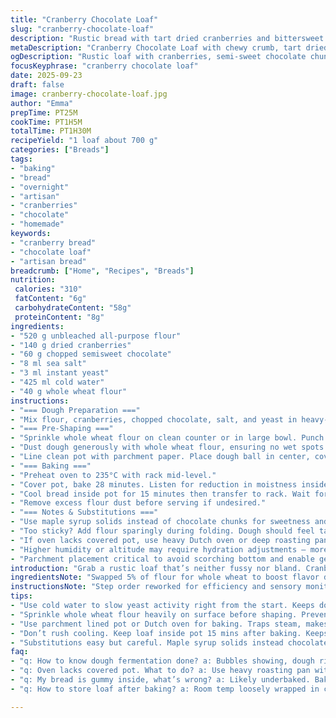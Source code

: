 ```yaml
---
title: "Cranberry Chocolate Loaf"
slug: "cranberry-chocolate-loaf"
description: "Rustic bread with tart dried cranberries and bittersweet dark chocolate chunks. Cold water and instant yeast meld with all-purpose and whole wheat flours for a chewy crumb and crisp crust. Overnight fermentation deepens flavor and texture. Covered cast iron pot simulates artisan bake at home. Technique focuses on dough hydration, minimal handling, and observation of visual/tactile cues over strict timing."
metaDescription: "Cranberry Chocolate Loaf with chewy crumb, tart dried fruit, bittersweet chocolate chunks. Overnight rest, cold water, minimal handling, artisan-style bake at home."
ogDescription: "Rustic loaf with cranberries, semi-sweet chocolate chunks. Cold water slows yeast. Covered pot traps steam. Watch dough texture, not clock."
focusKeyphrase: "cranberry chocolate loaf"
date: 2025-09-23
draft: false
image: cranberry-chocolate-loaf.jpg
author: "Emma"
prepTime: PT25M
cookTime: PT1H5M
totalTime: PT1H30M
recipeYield: "1 loaf about 700 g"
categories: ["Breads"]
tags:
- "baking"
- "bread"
- "overnight"
- "artisan"
- "cranberries"
- "chocolate"
- "homemade"
keywords:
- "cranberry bread"
- "chocolate loaf"
- "artisan bread"
breadcrumb: ["Home", "Recipes", "Breads"]
nutrition: 
 calories: "310"
 fatContent: "6g"
 carbohydrateContent: "58g"
 proteinContent: "8g"
ingredients:
- "520 g unbleached all-purpose flour"
- "140 g dried cranberries"
- "60 g chopped semisweet chocolate"
- "8 ml sea salt"
- "3 ml instant yeast"
- "425 ml cold water"
- "40 g whole wheat flour"
instructions:
- "=== Dough Preparation ==="
- "Mix flour, cranberries, chopped chocolate, salt, and yeast in heavy-bottomed pot or large bowl. Add cold water. Stir with fork until mixture moistened but expect clumps. Don’t overwork; shaggy is good here. Cover loosely. Rest 8-10 hours at room temp — overnight fermentation is key. Dough will rise, bubbles visible."
- "=== Pre-Shaping ==="
- "Sprinkle whole wheat flour on clean counter or in large bowl. Punch dough gently to deflate, folding over itself 5-6 times — rhythm, not aggression. Dough texture should feel aerated, less sticky, smooth but still moist."
- "Dust dough generously with whole wheat flour, ensuring no wet spots on surface. This prevents sticking later."
- "Line clean pot with parchment paper. Place dough ball in center, cover, let rest 40-50 minutes until doubled. Warmth speeds proof; slower rise means richer flavor but watch so no overproofing."
- "=== Baking ==="
- "Preheat oven to 235°C with rack mid-level."
- "Cover pot, bake 28 minutes. Listen for reduction in moistness inside, crust forming. Uncover, bake 25-30 more minutes. Loaf should be deep mahogany brown, crackled crust. Tap bottom: hollow thump signals done."
- "Cool bread inside pot for 15 minutes then transfer to rack. Wait for full cooling before slicing to keep crumb intact."
- "Remove excess flour dust before serving if undesired."
- "=== Notes & Substitutions ==="
- "Use maple syrup solids instead of chocolate chunks for sweetness and texture contrast if avoiding chocolate. Dried cherries or raisins swap for cranberries. OK to use bread flour interchangeably with AP flour but texture slightly denser. Whole wheat flour adds nuttiness; can substitute with spelt for mild change."
- "Too sticky? Add flour sparingly during folding. Dough should feel tacky yet manageable. Underbaked bread tunnels or gummy crumb means prolong bake time; italicize listening to crust sounds."
- "If oven lacks covered pot, use heavy Dutch oven or deep roasting pan with lid or foil. Cast iron traps moisture, crucial for crust."
- "Higher humidity or altitude may require hydration adjustments — more flour or water respectively."
- "Parchment placement critical to avoid scorching bottom and enable gentle dough transfer."
introduction: "Grab a rustic loaf that’s neither fussy nor bland. Cranberries give bright pops against deep chocolate’s richness. Hydration’s key here — sloppy but manageable dough yields open crumb and crust with bite. Overnight fermentation numbers flavor tenfold; after several tries, I lean on patience over speed every time. Covered pot baking traps steam, cracking crust develops as interior stays tender. No fancy mixer or scraper need, just hands and eyes. Can’t stand tough crust? Less bake uncovered or pull sooner. Watching dough’s texture, feel is second nature after a few attempts. Dried fruit and chocolate less common but so worth the bite combo when crust turns crisp and crackles on cooling."
ingredientsNote: "Swapped 5% of flour for whole wheat to boost flavor depth and texture complexity. Cranberries stay, but chocolate shifts from dark to semi-sweet for balance — less bitter, more mellow chew. Salt measured precisely to keep flavor from going flat. Water cold to slow yeast early fermentation; spring or filtered water preferred for clean loaf. Instant yeast minimized to avoid over-rising and sourness. Whole wheat flour dusting wraps dough, adding contrast to smooth dough surface and prevents stickiness on handling. Be flexible: dried cherries work as good fruit substitute; bittersweet chocolate high cocoa content preferred but adjustable based on sweetness desires. Ingredient quantities rounded slightly to accommodate kitchen scale variance and prefer volumetric accuracy over weight only."
instructionsNote: "Step order reworked for efficiency and sensory monitoring: first combine dry ingredients uniformly before hydration to minimize clumps. Stirring slowly hydrates flour; no kneading but fold-degassing builds gluten gently after overnight rest. Punch and fold method breaks bubbles, redistributes yeast, promotes even crumb. Importance of flour coating can’t be overstated — prevents sticking but not too heavy or dough won’t expand. Proofing times flexible; dough nearly doubled is the true sign, not clock. Baking highest temp first to trap steam inside cast iron, then uncovering to dry crust out. Crackle sound and color shift from pale to deep chestnut are sensory flags to bake completion. Cooling inside pot keeps crust moist initially but fully cooling on rack necessary to avoid soggy base. Common error: slicing too soon causes gummy texture — patience pays. Practical backups include roasting pan if no Dutch oven and parchment essential to prevent sticking. This is bread science with heart, not just recipe copy-paste."
tips:
- "Use cold water to slow yeast activity right from the start. Keeps dough manageable overnight. Expect shaggy, clumpy mix; don’t knead. Aerated dough with bubbles is key. Cover loosely to avoid crust forming during fermentation. Long rest builds flavor by itself, no shortcuts."
- "Sprinkle whole wheat flour heavily on surface before shaping. Prevents sticking without weighing down dough. Punch down gently to avoid deflating too much. Fold rhythm matters more than force. Aim for dough feeling light, slightly tacky, with smooth top – that’s ready for proofing in lined pot."
- "Use parchment lined pot or Dutch oven for baking. Traps steam, makes crust crackle and color deep mahogany. Start baking high heat covered. Listen and watch crust forming. Uncover to dry crust last 25-30 mins. Tap bottom for hollow thunk – best doneness signal. Timing shifts with humidity and oven quirks."
- "Don’t rush cooling. Keep loaf inside pot 15 mins after baking. Keeps inside moist, avoids soggy base when transferred to rack. Wait until crumb feels firm but soft before slicing. Washing away excess flour dust? Quick brush off only right before serving prevents gritty mouthfeel."
- "Substitutions easy but careful. Maple syrup solids instead chocolate brings sweetness, texture change. Dried cherries or raisins trade for cranberries without losing ferment’s effect. Spelt flour swaps whole wheat flour for milder nuttiness. Adjust hydration slightly for humidity or altitude—more water dry air, more flour if humid."
faq:
- "q: How to know dough fermentation done? a: Bubbles showing, dough risen about double. Feel light, aerated, not stiff. Don’t watch clock, watch surface and feel. Slightly tacky, not sticky. Dough should fold easily."
- "q: Oven lacks covered pot. What to do? a: Use heavy roasting pan with lid or foil wrap. Cast iron ideal but heavy pan traps steam same way. Avoid direct baking tray. Creates crust texture close to artist’s bake."
- "q: My bread is gummy inside, what’s wrong? a: Likely underbaked. Bake longer uncovered to dry crumb. Listen for hollow sound when tapping bottom. Bake times vary with oven. Don’t slice hot, crumb sets after cool down."
- "q: How to store loaf after baking? a: Room temp loosely wrapped in cloth or paper bag best for crust. Avoid plastic sealing or fridge – makes crust limp or crumb rubbery. Slice what’s needed. Freeze leftovers tightly wrapped then thaw gently."

---
```

